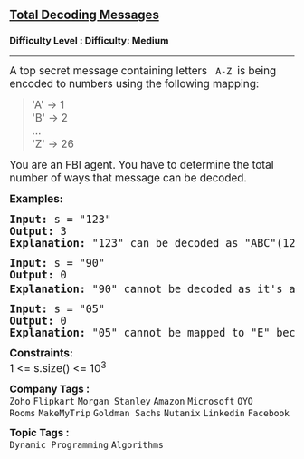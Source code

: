 <h2><a href="https://www.geeksforgeeks.org/problems/total-decoding-messages1235/1?page=2&sprint=93d672753b74440c7427214c8ebf866d&sortBy=submissions">Total Decoding Messages</a></h2><h3>Difficulty Level : Difficulty: Medium</h3><hr><div class="problems_problem_content__Xm_eO"><p><span style="font-size: 14pt;">A top secret message containing letters <code>&nbsp;A-Z </code>is being encoded to numbers using the following mapping:</span></p>
<div class="highlighter-rouge">
<blockquote>
<p><span style="font-size: 14pt;">'A' -&gt; 1 <br></span><span style="font-size: 14pt;">'B' -&gt; 2 <br>... <br>'Z' -&gt; 26 </span></p>
</blockquote>
</div>
<p><span style="font-size: 14pt;">You are an FBI agent. You have to determine the total number of ways that message can be decoded.</span></p>
<p><span style="font-size: 14pt;"><strong>Examples:</strong></span></p>
<pre><span style="font-size: 14pt;"><strong>Input: </strong>s = "123"
<strong>Output: </strong>3
<strong>Explanation: </strong>"123" can be decoded as "ABC"(123), "LC"(12 3) and "AW"(1 23).
</span></pre>
<pre><span style="font-size: 14pt;"><strong>Input: </strong>s = "90"
<strong>Output: </strong>0
<strong>Explanation: </strong>"90" cannot be decoded as it's an invalid string and we cannot decode '0'.<sup><br></sup></span></pre>
<pre><span style="font-size: 14pt;"><strong>Input: </strong>s = "05"
<strong>Output: </strong>0
<strong>Explanation: </strong>"05" cannot be mapped to "E" because of the leading zero ("5" is different from "05"), the string is not a valid encoding, so return 0.</span></pre>
<p><span style="font-size: 14pt;"><strong>Constraints:</strong><br>1 &lt;= s.size() &lt;= 10<sup>3</sup></span></p></div><p><span style=font-size:18px><strong>Company Tags : </strong><br><code>Zoho</code>&nbsp;<code>Flipkart</code>&nbsp;<code>Morgan Stanley</code>&nbsp;<code>Amazon</code>&nbsp;<code>Microsoft</code>&nbsp;<code>OYO Rooms</code>&nbsp;<code>MakeMyTrip</code>&nbsp;<code>Goldman Sachs</code>&nbsp;<code>Nutanix</code>&nbsp;<code>Linkedin</code>&nbsp;<code>Facebook</code>&nbsp;<br><p><span style=font-size:18px><strong>Topic Tags : </strong><br><code>Dynamic Programming</code>&nbsp;<code>Algorithms</code>&nbsp;